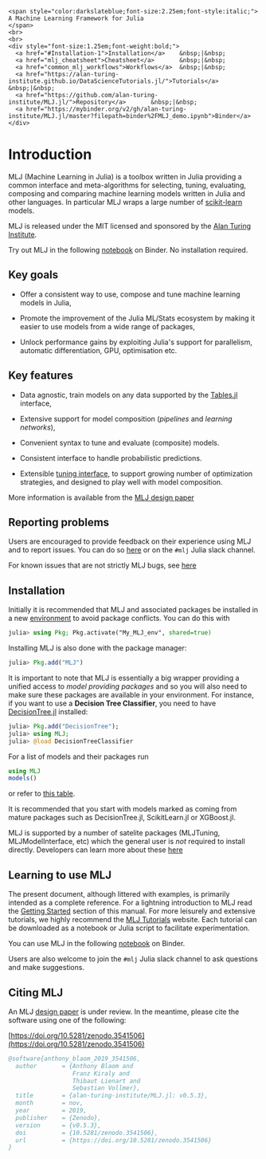 ```@raw html
<span style="color:darkslateblue;font-size:2.25em;font-style:italic;">
A Machine Learning Framework for Julia
</span>
<br>
<br>
<div style="font-size:1.25em;font-weight:bold;">
  <a href="#Installation-1">Installation</a>    &nbsp;|&nbsp;
  <a href="mlj_cheatsheet">Cheatsheet</a>       &nbsp;|&nbsp;
  <a href="common_mlj_workflows">Workflows</a>  &nbsp;|&nbsp;
  <a href="https://alan-turing-institute.github.io/DataScienceTutorials.jl/">Tutorials</a>       &nbsp;|&nbsp;
  <a href="https://github.com/alan-turing-institute/MLJ.jl/">Repository</a>       &nbsp;|&nbsp;
  <a href="https://mybinder.org/v2/gh/alan-turing-institute/MLJ.jl/master?filepath=binder%2FMLJ_demo.ipynb">Binder</a>
</div>
```

# Introduction

MLJ (Machine Learning in Julia) is a toolbox written in Julia
providing a common interface and meta-algorithms for selecting,
tuning, evaluating, composing and comparing machine learning models
written in Julia and other languages. In particular MLJ wraps a large
number of [scikit-learn](https://scikit-learn.org/stable/) models. 

MLJ is released under the MIT licensed and sponsored by the [Alan
Turing Institute](https://www.turing.ac.uk/).


Try out MLJ in the following
[notebook](https://mybinder.org/v2/gh/alan-turing-institute/MLJ.jl/master?filepath=binder%2FMLJ_demo.ipynb)
on Binder. No installation required. 


## Key goals

* Offer a consistent way to use, compose and tune machine learning
  models in Julia,

* Promote the improvement of the Julia ML/Stats ecosystem by making it
  easier to use models from a wide range of packages,

* Unlock performance gains by exploiting Julia's support for
  parallelism, automatic differentiation, GPU, optimisation etc.


## Key features

* Data agnostic, train models on any data supported by the
  [Tables.jl](https://github.com/JuliaData/Tables.jl) interface,

* Extensive support for model composition (*pipelines* and *learning
  networks*),

* Convenient syntax to tune and evaluate (composite) models.

* Consistent interface to handle probabilistic predictions.

* Extensible [tuning
  interface](https://github.com/alan-turing-institute/MLJTuning.jl),
  to support growing number of optimization strategies, and designed
  to play well with model composition.


More information is available from the [MLJ design paper](https://github.com/alan-turing-institute/MLJ.jl/blob/master/paper/paper.md)


## Reporting problems

Users are encouraged to provide feedback on their experience using MLJ
and to report issues. You can do so
[here](https://github.com/alan-turing-institute/MLJ.jl/issues) or on
the `#mlj` Julia slack channel.

For known issues that are not strictly MLJ bugs, see
[here](https://github.com/alan-turing-institute/MLJ.jl#known-issues)


## Installation

Initially it is recommended that MLJ and associated packages be
installed in a new
[environment](https://julialang.github.io/Pkg.jl/v1/environments/) to
avoid package conflicts. You can do this with

```julia
julia> using Pkg; Pkg.activate("My_MLJ_env", shared=true)
```

Installing MLJ is also done with the package manager:

```julia
julia> Pkg.add("MLJ")
```

It is important to note that MLJ is essentially a big wrapper
providing a unified access to _model providing packages_ and so you
will also need to make sure these packages are available in your
environment.  For instance, if you want to use a **Decision Tree
Classifier**, you need to have
[DecisionTree.jl](https://github.com/bensadeghi/DecisionTree.jl)
installed:

```julia
julia> Pkg.add("DecisionTree");
julia> using MLJ;
julia> @load DecisionTreeClassifier
```

For a list of models and their packages run

```julia
using MLJ
models()
```
or refer to [this table](https://github.com/alan-turing-institute/MLJ.jl#list-of-wrapped-models).

It is recommended that you start with models marked as coming from mature
packages such as DecisionTree.jl, ScikitLearn.jl or XGBoost.jl.

MLJ is supported by a number of satelite packages (MLJTuning,
MLJModelInterface, etc) which the general user is *not* required to
install directly. Developers can learn more about these
[here](https://github.com/alan-turing-institute/MLJ.jl/blob/master/ORGANIZATION.md)


## Learning to use MLJ

The present document, although littered with examples, is primarily
intended as a complete reference. For a lightning introduction to MLJ
read the [Getting Started](@ref) section of this manual. For more
leisurely and extensive tutorials, we highly recommend the [MLJ
Tutorials](https://alan-turing-institute.github.io/DataScienceTutorials.jl/)
website.  Each tutorial can be downloaded as a notebook or Julia
script to facilitate experimentation.

You can use MLJ in the following [notebook](https://mybinder.org/v2/gh/alan-turing-institute/MLJ.jl/master?filepath=binder%2FMLJ_demo.ipynb) on Binder.

Users are also welcome to join the `#mlj` Julia slack channel to ask
questions and make suggestions.


## Citing MLJ

An MLJ [design
paper](https://github.com/alan-turing-institute/MLJ.jl/blob/master/paper/paper.md)
is under review. In the meantime, please cite the software using one
of the following:

[https://doi.org/10.5281/zenodo.3541506](https://doi.org/10.5281/zenodo.3541506)

```bibtex
@software{anthony_blaom_2019_3541506,
  author       = {Anthony Blaom and
                  Franz Kiraly and
                  Thibaut Lienart and
                  Sebastian Vollmer},
  title        = {alan-turing-institute/MLJ.jl: v0.5.3},
  month        = nov,
  year         = 2019,
  publisher    = {Zenodo},
  version      = {v0.5.3},
  doi          = {10.5281/zenodo.3541506},
  url          = {https://doi.org/10.5281/zenodo.3541506}
}
```
